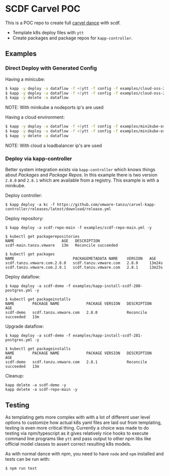 # SCDF Carvel POC

This is a POC repo to create full [carvel dance](https://carvel.dev) with scdf.
- Template k8s deploy files with `ytt`
- Create packages and package repos for `kapp-controller`.

## Examples

### Direct Deploy with Generated Config

Having a minicube:
```bash
$ kapp -y deploy -a dataflow -f <(ytt -f config -f examples/cloud-oss-281-kafka-postgres-values.yml)
$ kapp -y deploy -a dataflow -f <(ytt -f config -f examples/cloud-oss-281-rabbit-mysql-values.yml)
$ kapp -y delete -a dataflow
```

NOTE: With minikube a nodeports ip's are used

Having a cloud environment:
```bash
$ kapp -y deploy -a dataflow -f <(ytt -f config -f examples/minikube-oss-281-kafka-postgres-values.yml)
$ kapp -y deploy -a dataflow -f <(ytt -f config -f examples/minikube-oss-281-rabbit-mysql-values.yml)
$ kapp -y delete -a dataflow
```

NOTE: With cloud a loadbalancer ip's are used

### Deploy via kapp-controller
Better system integration exists via `kapp-controller` which knows things
about _Packages_ and _Package Repos_. In this example there is two version
`2.8.0` and `2.8.1` which are available from a registry. This example
is with a minikube.

Deploy controller:
```
$ kapp deploy -a kc -f https://github.com/vmware-tanzu/carvel-kapp-controller/releases/latest/download/release.yml
```

Deploy repository:
```
$ kapp deploy -a scdf-repo-main -f examples/scdf-repo-main.yml -y

$ kubectl get packagerepositories
NAME                     AGE   DESCRIPTION
scdf-main.tanzu.vmware   13m   Reconcile succeeded

$ kubectl get packages
NAME                          PACKAGEMETADATA NAME    VERSION   AGE
scdf.tanzu.vmware.com.2.8.0   scdf.tanzu.vmware.com   2.8.0     13m24s
scdf.tanzu.vmware.com.2.8.1   scdf.tanzu.vmware.com   2.8.1     13m23s
```

Deploy dataflow:
```
$ kapp deploy -a scdf-demo -f examples/kapp-install-scdf-280-postgres.yml -y

$ kubectl get packageinstalls
NAME        PACKAGE NAME            PACKAGE VERSION   DESCRIPTION           AGE
scdf-demo   scdf.tanzu.vmware.com   2.8.0             Reconcile succeeded   13m
```

Upgrade dataflow:
```
$ kapp deploy -a scdf-demo -f examples/kapp-install-scdf-281-postgres.yml -y

$ kubectl get packageinstalls
NAME        PACKAGE NAME            PACKAGE VERSION   DESCRIPTION           AGE
scdf-demo   scdf.tanzu.vmware.com   2.8.1             Reconcile succeeded   13m
```

Cleanup:
```
kapp delete -a scdf-demo -y
kapp delete -a scdf-repo-main -y
```

## Testing

As templating gets more complex with with a lot of different user level options
to customize how actual k8s yaml files are laid out from templating, testing
is even more critical thing. Currently a choice was made to do testing via
npm/typescript as it gives relatively nice hooks to execute command line
programs like `ytt` and pass output to other npm libs like official model
classes to assert correct resulting k8s models.

As with normal dance with npm, you need to have `node` and `npm` installed and
tests can be run with:
```bash
$ npm run test
```
